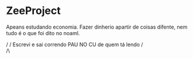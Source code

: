 # ZeeProject
Apeans estudando economia. Fazer dinherio apartir de coisas difente, nem tudo é o que foi dito no noaml.

\/
\/
Escrevi e sai correndo PAU NO CU de quem tá lendo
/\
/\
